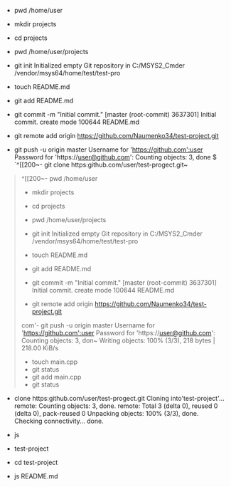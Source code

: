 - pwd
/home/user

- mkdir projects

- cd projects

- pwd
/home/user/projects

- git init
Initialized empty Git repository in C:/MSYS2_Cmder /vendor/msys64/home/test/test-pro
- touch README.md
- git add README.md
- git commit -m "Initial commit."
[master (root-commit) 3637301] Initial commit.
create mode 100644 README.md

- git remote add origin https://github.com/Naumenko34/test-project.git 

- git push -u origin master
Username for 'https://github.com':user
Password for 'https://user@github.com':
Counting objects: 3, done
$ `^[[200~- git clone https:github.com/user/test-progect.git~
> ^[[200~- pwd
> /home/user
>
> - mkdir projects
>
> - cd projects
>
> - pwd
> /home/user/projects
>
> - git init
> Initialized empty Git repository in C:/MSYS2_Cmder /vendor/msys64/home/test/test-pro
> - touch README.md
> - git add README.md
> - git commit -m "Initial commit."
> [master (root-commit) 3637301] Initial commit.
> create mode 100644 README.md
>
> - git remote add origin https://github.com/Naumenko34/test-project.git
>
> com'- git push -u origin master
> Username for 'https://github.com':user
> Password for 'https://user@github.com':
> Counting objects: 3, don~
> Writing objects: 100% (3/3), 218 bytes | 218.00 KiB/s
> - touch main.cpp
> - git status
> - git add main.cpp
> - git status
>






- clone https:github.com/user/test-progect.git
Cloning into'test-project'...
remote: Counting objects: 3, done.
remote: Total 3 (delta 0), reused 0 (delta 0), pack-reused 0
Unpacking objects: 100% (3/3), done.
Checking connectivity... done.   

- js
- test-project

- cd test-project

- js
README.md
